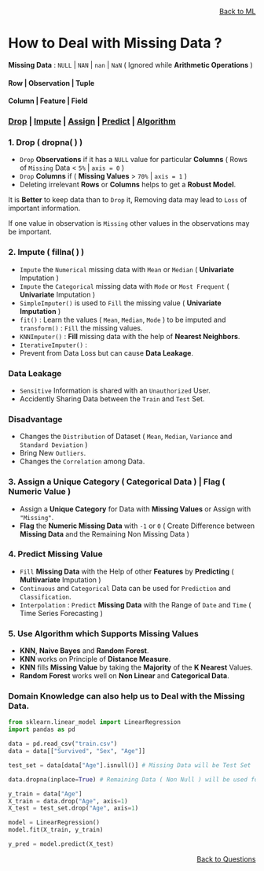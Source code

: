 <p align='right'><a align="right" href="https://github.com/KIRANKUMAR7296/Library/blob/main/Machine%20Learning/Machine%20Learning%20Models.md">Back to ML</a></p>

# How to Deal with Missing Data ?

**Missing Data** : `NULL` | `NAN` | `nan` | `NaN` ( Ignored while **Arithmetic Operations** )

#### Row | Observation | Tuple

#### Column | Feature | Field

<h3><a href="#del">Drop</a> | <a href="#impute">Impute</a> | <a href="#assign">Assign</a> | <a href="#predict">Predict</a> | <a href="#algo">Algorithm</a></h3>

<h3 name="del"> 1. Drop ( dropna( ) )</h3>

- `Drop` **Observations** if it has a `NULL` value for particular **Columns** ( Rows of `Missing` Data < `5%` | `axis = 0` )
- `Drop` **Columns** if ( **Missing Values** > `70%` | `axis = 1` )
- Deleting irrelevant **Rows** or **Columns** helps to get a **Robust Model**.

It is **Better** to keep data than to `Drop` it, Removing data may lead to `Loss` of important information.

If one value in observation is `Missing` other values in the observations may be important.

<h3 name="impute"> 2. Impute ( fillna( ) )</h3>

- `Impute` the `Numerical` missing data with `Mean` or `Median` ( **Univariate** Imputation ) 
- `Impute` the `Categorical` missing data with `Mode` or `Most Frequent` (  **Univariate** Imputation ) 
- `SimpleImputer()` is used to `Fill` the missing value ( **Univariate Imputation** ) 
- `fit()` : Learn the values ( `Mean`, `Median`, `Mode` ) to be imputed and `transform()` : `Fill` the missing values.
- `KNNImputer()` : **Fill** missing data with the help of **Nearest Neighbors**.
- `IterativeImputer()` : 
- Prevent from Data Loss but can cause **Data Leakage**.

### Data Leakage 
- `Sensitive` Information is shared with an `Unauthorized` User.
- Accidently Sharing Data between the `Train` and `Test` Set.

### Disadvantage

- Changes the `Distribution` of Dataset ( `Mean`, `Median`, `Variance` and `Standard Deviation` )
- Bring New `Outliers`.
- Changes the `Correlation` among Data.

<h3 name="assign"> 3. Assign a Unique Category ( Categorical Data ) | Flag ( Numeric Value )</h3>

- Assign a **Unique Category** for Data with **Missing Values** or Assign with `"Missing"`.
- **Flag** the **Numeric Missing Data** with `-1` or `0` ( Create Difference between **Missing Data** and the Remaining Non Missing Data ) 

<h3 name="predict"> 4. Predict Missing Value</h3>

- `Fill` **Missing Data** with the Help of other **Features** by **Predicting** ( **Multivariate** Imputation ) 
- `Continuous` and `Categorical` Data can be used for `Prediction` and `Classification`.
- `Interpolation` : `Predict` **Missing Data** with the Range of `Date` and `Time` ( Time Series Forecasting ) 

<h3 name="algo"> 5. Use Algorithm which Supports Missing Values</h3>

- **KNN**, **Naive Bayes** and **Random Forest**.
- **KNN** works on Principle of **Distance Measure**.
- **KNN** fills **Missing Value** by taking the **Majority** of the **K Nearest** Values.
- **Random Forest** works well on **Non Linear** and **Categorical Data**.

### Domain Knowledge can also help us to Deal with the Missing Data.

```python
from sklearn.linear_model import LinearRegression
import pandas as pd

data = pd.read_csv("train.csv")
data = data[["Survived", "Sex", "Age"]]

test_set = data[data["Age"].isnull()] # Missing Data will be Test Set

data.dropna(inplace=True) # Remaining Data ( Non Null ) will be used for Training the Model

y_train = data["Age"]
X_train = data.drop("Age", axis=1)
X_test = test_set.drop("Age", axis=1)

model = LinearRegression()
model.fit(X_train, y_train)

y_pred = model.predict(X_test)
```

<p align='right'><a align="right" href="https://github.com/KIRANKUMAR7296/Library/blob/main/Interview.md">Back to Questions</a></p>
